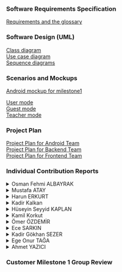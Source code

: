 ### Software Requirements Specification
[Requirements and the glossary](https://github.com/bounswe/bounswe2022group1/wiki/Requirements)
### Software Design (UML)
[Class diagram](https://github.com/bounswe/bounswe2022group1/wiki/Class-Diagram)\
[Use case diagram](https://github.com/bounswe/bounswe2022group1/wiki/Use-Case-Diagram)\
[Sequence diagrams](https://github.com/bounswe/bounswe2022group1/wiki/Sequence-Diagrams)  
### Scenarios and Mockups
[Android mockup for milestone1](https://github.com/bounswe/bounswe2022group1/wiki/Android-mockup-page-for-milestone1)

[User mode](https://github.com/bounswe/bounswe2022group1/wiki/Student-User-Web-Scenario-and-Mockup)  
[Guest mode](https://github.com/bounswe/bounswe2022group1/wiki/Guest-Web-Scenario-and-Mockup)  
[Teacher mode](https://github.com/bounswe/bounswe2022group1/wiki/Teacher-User-Web-Scenario-and-Mockup)  

### Project Plan
[Project Plan for Android Team](https://github.com/bounswe/bounswe2022group1/wiki/Project-Plan-for-Android-Team)\
[Project Plan for Backend Team](https://github.com/bounswe/bounswe2022group1/wiki/Project-Plan-for-Backend-Team)\
[Project Plan for Frontend Team](https://github.com/bounswe/bounswe2022group1/wiki/Project-Plan-for-Frontend-Team)

### Individual Contribution Reports
<details>
<summary>Osman Fehmi ALBAYRAK</summary>

**Member:** Osman Fehmi Albayrak, Group 1, Online Learning Project (OLP), [Personal Page](https://github.com/bounswe/bounswe2022group1/wiki/Osman-Fehmi-Albayrak)

**Responsibilities:** I was responsible for reviewing and updating the Class Diagram of our application. Also, I am in the android sub-group, therefore, I was responsible for implementation of the android app with my team. Furthermore, I prepared a project plan for the android team, kept track of it and updated through the development process. Other than these, I was responsible for reviewing others issues and helping them.

**Main Contributions:** I have created a Kotlin Project and pushed to our android branch. We followed that structure and updated it as needed. I have implemented a swipe view for the team, so this component can be used in other pages. Also implemented a Landing Page which gives general idea about fundamental features of our app. I have reviewed and updated the UML Class Diagram of the app. Prepared a project plan for android team.

#### a. Code Related Significant Issues:
* Implementing an initial Landing Page: [Issue #339](https://github.com/bounswe/bounswe2022group1/issues/339)
* Implementing a swipe view for Landing Page and others: [Issue #391](https://github.com/bounswe/bounswe2022group1/issues/391)
* Integrating the swipe view into the Landing Page: [Issue #393](https://github.com/bounswe/bounswe2022group1/issues/393)

#### a. Management Related Significant Issues: 
* Reviewing the Class Diagram: [Issue #290](https://github.com/bounswe/bounswe2022group1/issues/290)
* Initializing and Structuring Project File: [Issue #341](https://github.com/bounswe/bounswe2022group1/issues/341)
* Preparing the Project Plan for the Android Team: [Issue #441](https://github.com/bounswe/bounswe2022group1/issues/441)
* Deliverable folder created and merged to the Master: [Issue #448](https://github.com/bounswe/bounswe2022group1/issues/448)
* Updating Scenario & Mockups for Android: [Issue #443](https://github.com/bounswe/bounswe2022group1/issues/443)

**Pull Requests:** 
* Prepared deliverables file: [PR #447](https://github.com/bounswe/bounswe2022group1/pull/447)
* Initial setup and the Landing Page: [PR #337](https://github.com/bounswe/bounswe2022group1/pull/337)
* Helped initial design of sign in and sign up pages: [PR #353](https://github.com/bounswe/bounswe2022group1/pull/353)

**Additional Information:** We had meetings constantly with the android team and helped each other a lot during the development.
</details>
<details>
<summary>Mustafa ATAY</summary>

**Member:** Mustafa Atay, Group 1, Online Learning Project (OLP), [Personal Page](https://github.com/bounswe/bounswe2022group1/wiki/Mustafa-Atay)

**Responsibilities:** I was responsible for creating the initial Django project. I took responsibility for dockerization. I organized the file structure so that all teams could work together. Also, I was responsible for updating the fundamental features page. I added some selected Udemy courses to the group's Udemy account. Moreover, I prepared the project plan for backend team and API documentation.

**Main Contributions:** I have made further contributions while initializing the project. I dockerized the backend project. I took a role while selecting the tech stack we will use as a team. Moreover, I updated the fundamental features page, added Udemy courses to our group account, and prepared project plan and API documentation.

#### a. Code Related Significant Issues:

- Dockerization and Deployment into AWS EC2: https://github.com/bounswe/bounswe2022group1/issues/345
- Initialization of project: https://github.com/bounswe/bounswe2022group1/issues/354
- Organizing file structure: https://github.com/bounswe/bounswe2022group1/issues/352

#### a. Management Related Significant Issues:

- Checking and updating fundamental features page: https://github.com/bounswe/bounswe2022group1/issues/304
- Adding courses to Udemy account: https://github.com/bounswe/bounswe2022group1/issues/328
- Preparing project plan: https://github.com/bounswe/bounswe2022group1/issues/459
- Preparing API documentation: https://github.com/bounswe/bounswe2022group1/issues/403

**Pull Requests:**

- Organize The Folder Structure : https://github.com/bounswe/bounswe2022group1/pull/350

**Additional Information:**
I had been working on this project and fulfilling my responsibilities as expected since the beginning of the class. I took further responsibility while creating initial Django project and application. However, I had a family-related urgency last week of the Milestone 1 deadline (27.10.2022 - 30.10.2022) and had to return to my family house. Unfortunately, I couldn't contribute a lot during that period.


</details>
<details>

<summary>Harun ERKURT</summary>

**Member:** Harun ERKURT, Group1, Online Learning Project (OLP), [Personal Page](https://github.com/bounswe/bounswe2022group1/wiki/Harun-Erkurt)

**Responsibilities:** I Defined sdk version, android studio version and creating the first project from template. I defined new branches name and creating new branches to speed up the development process and develop more stable codes. I created 3 new branches for this: android_main, android_test, and android_dev. I have dealt with Scenario & Mockups creating the Scenario and Mockup slides with my teammate Ömer Özdemir, Ahmet Yazıcı. I have also designed the sign-in page of the app, I have designed the login page, By assigning the token I received from the backend to a global value, I ensured that the user was logged in or not. I also took part in the reviewing process for some of my teammates’ pull requests and issues. I introduced retrofit library for our use from now on for api requests with Ömer Özdemir. I participated in writing the android mockup scenario for milestone 1.

**Main Contributions:** Determining which tools to use while doing the project. I have implemented the xml and activity file of sign-in page, found example png files on google and put on drawables. I enabled the user to login by sending a request to the back-end. I have reviewed and merged several files, made several pull requests for my own changes. I also bugfixed my friends code, solved the errors. I defined new branches name and creating new branches to speed up the development process and develop more stable codes. 

#### a. Code Related Significant Issues:

* [Collaborative Work on Android Studio](https://github.com/bounswe/bounswe2022group1/issues/406)
* [Creating the Project](https://github.com/bounswe/bounswe2022group1/issues/335)
* [Creating Sign-in Page](https://github.com/bounswe/bounswe2022group1/issues/439)
* [Backend Connection and New Design for Signin Page](https://github.com/bounswe/bounswe2022group1/issues/442)

#### b. Management Related Significant Issues:

* [Learning Android Studio and Kotlin](https://github.com/bounswe/bounswe2022group1/issues/409)
* [Defining and Creating New Branches](https://github.com/bounswe/bounswe2022group1/issues/334)
* [Meeting with the Android team for milestone1](https://github.com/bounswe/bounswe2022group1/issues/440)
* [Group meeting with the Android Team](https://github.com/bounswe/bounswe2022group1/issues/445)
* [Preparation of milestone 1](https://github.com/bounswe/bounswe2022group1/issues/446)

**Pull Requests:** 

* [Testing merge conflicts for file system](https://github.com/bounswe/bounswe2022group1/pull/420)
* [Migration to new branch system](https://github.com/bounswe/bounswe2022group1/pull/427)
* [Pulling codes to master](https://github.com/bounswe/bounswe2022group1/pull/436)

**Additional Information:**
I have assumed several roles on top of my own to implement and bugfix several pages of my friends. I helped to improve the designs, and codes. Checked other developer teams apps to get ideas and use on our project. I gave ideas to the backend team for endpoints. I did research on the use of git and github in project development and determined the code development process of the whole group on github.

</details>

<details>
<summary>Kadir Kalkan</summary>

**Member:** Kadir Kalkan, Group 1, Online Learning Project (OLP), [Personal Page](https://github.com/bounswe/bounswe2022group1/wiki/Kadir-Kalkan)

**Responsibilities:** I was responsible for learning how to use Django and dockerize the Django application. After the learning process, my task was dockerizing the Django application. Additionally, I was responsible to learn Django Rest Framework. Besides, one of my tasks was to find a tutorial to implement login, logout, and register functionalities.

**Main Contributions:** Following [this](https://docs.djangoproject.com/en/4.1/intro/tutorial01/) tutorial, I learned how to construct a Django application and developed a basic Django application. I then dockerized this application. I built a Dockerfile and a docker-compose.yml file to dockerize the Django application. Then I presented the dockerized application to my teammates and then we decided to deploy this version of the project. After the dockerization and deployment process to connect the backend to the frontend and android, we decided to use Django Rest Framework. It was my responsibility to add the rest API feature to our application. I have learned how to use the Django Rest Framework and added this feature to our application. After that, we decided to push our project to Github. I created a new Django application with proper application and project names. Then dockerized this application and added the Rest Framework feature. Then we pushed this project to Github. Finally, we had to create login, logout, and register functionalities for our application. For that purpose, we first needed to learn how to implement these functionalities. I searched and tried lots of tutorials to implement these functionalities. Finally, I found [this](https://studygyaan.com/django/django-rest-framework-tutorial-register-login-logout) tutorial and suggested to the backend team to follow this tutorial. We followed this tutorial and implemented login, logout, and register functionalities.

#### a. Code Related Significant Issues:
* Dockerization of application: https://github.com/bounswe/bounswe2022group1/issues/331
* Adding Rest Framework feature to the application : https://github.com/bounswe/bounswe2022group1/issues/343
* Learning Django: https://github.com/bounswe/bounswe2022group1/issues/317
* Implementing register functionality: https://github.com/bounswe/bounswe2022group1/issues/370

#### a. Management Related Significant Issues: 
* Reviewing the project briefing page: https://github.com/bounswe/bounswe2022group1/issues/287
* Creating an Issue Template: https://github.com/bounswe/bounswe2022group1/issues/288
* Deciding which library to use to implement register, login and logout functionalities: https://github.com/bounswe/bounswe2022group1/issues/454


**Pull Requests:** 

* After Implementing register functionality changing some paramater names:https://github.com/bounswe/bounswe2022group1/pull/469

</details>

<details>
<summary>Hüseyin Seyyid KAPLAN</summary>

**Member:** Hüseyin Seyyid KAPLAN, Group1, Online Learning Project (OLP), [Personal Page](https://github.com/bounswe/bounswe2022group1/wiki/H%C3%BCseyin-Seyyid-Kaplan)

**Responsibilities:** 
* Learning how to use React.js
* Designing and implementing authentication pages: signin and signup
* Showing the structure and how to install our authentication pages to teammates
* Reviewing the changes that are made by my teammates

**Main Contributions:** 
* Determining which tools to use while doing the project. 
* I have implemented authentication pages for our learning space. 
* I enabled the user to login by sending a request to the back-end. 
* I opened issues for my progress and tasks, made pull request for my own changes. 
* I also solved the conflicts while merging two branches. 
* I opened new branch to develop more stable codes. 
* I added label to ease opening an issue. 
* I met with my teammates to show up my changes on code several times.

#### a. Code Related Significant Issues:

* [Creating an Authentication Page with React.js](https://github.com/bounswe/bounswe2022group1/issues/336)
* [Reorganizing Code Structure According to Last Changes](https://github.com/bounswe/bounswe2022group1/issues/392)
* [Checking the Pull Request of react-authentication-page](https://github.com/bounswe/bounswe2022group1/issues/466)

#### b. Management Related Significant Issues:

* [Request to use Issue Panel](https://github.com/bounswe/bounswe2022group1/issues/361)
* [Permission Request for Pushing Commits to GitHub](https://github.com/bounswe/bounswe2022group1/issues/363)
* [We need a label named 'Meeting'](https://github.com/bounswe/bounswe2022group1/issues/390)
* [Reviewing the Issues](https://github.com/bounswe/bounswe2022group1/issues/463)


**Pull Requests:** 

* [React authentication page](https://github.com/bounswe/bounswe2022group1/pull/395)

**Additional Information:**
I had some problems because I participated this group newly. I came from behind of my teammates and I may caused some lack of communication issues. So, to prevent this I took the communication responsibility behalf of frontend team both in teammate's issues and other teams' (android, backend) issues in our project group.

</details>

<details>
<summary>Kamil Korkut</summary>

**Member:** Kamil Korkut, Group 1, Online Learning Project (OLP), [Personal Page](https://github.com/bounswe/bounswe2022group1/wiki/Kamil-Korkut)

**Responsibilities:** 
* I was responsible for implementing form validations for sign-in and sign-up pages.
* I was responsible for designing and implementing the forgot password page.
* I was responsible for reviewing issues.


**Main Contributions:** 
* I have implemented form validations to sing-in and sign-up pages.
* I have designed and implemented the forgot password page.
* I have reviewed some issues.


#### a. Code Related Significant Issues:
* Frontend: Form Validation: [#396](https://github.com/bounswe/bounswe2022group1/issues/396)
* Frontend: Creating Forgot Password Page: [#399](https://github.com/bounswe/bounswe2022group1/issues/399)


#### a. Management Related Significant Issues: 
* Updating Personal Wiki Page [#310](https://github.com/bounswe/bounswe2022group1/issues/310)
* Kamil Korkut - Individual Contribution Report [#461](https://github.com/bounswe/bounswe2022group1/issues/461)


**Pull Requests:** 
* React authentication page [PR #395](https://github.com/bounswe/bounswe2022group1/pull/395)
(This is Hüseyin’s pull request, but I have worked on his branch so I could not open a pull request. But my work is here.)

</details>
<details>
<summary>Ömer ÖZDEMİR</summary>

**Member:** Ömer Özdemir, Group 1, Online Learning Project (OLP), [Personal Page](https://github.com/bounswe/bounswe2022group1/wiki/%C3%96mer-%C3%96zdemir)

**Responsibilities:** 
* I was responsible for designing sign-up page. 
* I was responsible for setting up group meetings with Android team members.
* I was responsible for reviewing my team member's work.
* I was responsible for distribution of the work to be done each member. (sign-up,login,landing page,home page etc.)



**Main Contributions:** 
* I have implemented sign-up page for Android.
* I introduced retrofit library for our use from now on for api requests. 
* I introduced nice front-end designs to the team for our own use from now on.
* I introduced model-service-view pattern into our android repository.
* I participated in writing the android mockup scenario for milestone 1.
* I participated into the all group meetings both Android and overall team.
* I reviewed my team member's work.
* I solved my team member's problems that they encounter in Android Studio.
* I introduced Android label to our repository.


#### a. Code Related Significant Issues:
* Final design of sign-up page: https://github.com/bounswe/bounswe2022group1/issues/360
* Android Sign-up page - Message disappears after 2000ms: https://github.com/bounswe/bounswe2022group1/issues/388
* Android Sign-up page back-end connection: https://github.com/bounswe/bounswe2022group1/issues/384
* Sign-in and Sign-up pages for Android Application: https://github.com/bounswe/bounswe2022group1/issues/333

#### a. Management Related Significant Issues: 
* Review of requirements: https://github.com/bounswe/bounswe2022group1/issues/278
* User requirements is reviewed. : https://github.com/bounswe/bounswe2022group1/issues/279
* Glossary and Requirements for Practice.app is reviewed.: https://github.com/bounswe/bounswe2022group1/issues/280
* Review of Semantic Search, Fundamental Features of the Project and Project Libre File: https://github.com/bounswe/bounswe2022group1/issues/285
* Meeting with the Android team: https://github.com/bounswe/bounswe2022group1/issues/311
* Initialization of Android Studio: https://github.com/bounswe/bounswe2022group1/issues/316
* Android label: https://github.com/bounswe/bounswe2022group1/issues/332
* Meeting with the Android team for milestone1: https://github.com/bounswe/bounswe2022group1/issues/356
* Android group meeting: https://github.com/bounswe/bounswe2022group1/issues/385


**Pull Requests:** 
* Budemi android main: https://github.com/bounswe/bounswe2022group1/pull/397
* Bug fix for user logout (user_token is set to "") : https://github.com/bounswe/bounswe2022group1/pull/452
* Milestone1 individual .md files are added : https://github.com/bounswe/bounswe2022group1/pull/451

</details>
<details>
<summary>Ece SARKIN</summary>

**Member:** Ece Sarkın, Group 1, Online Learning Project (OLP), [Personal Page](https://github.com/bounswe/bounswe2022group1/wiki/Ece-Sarkın)

**Responsibilities:** 
* I was responsible for sharing meeting notes with my team.  
* I was responsible for designing and implementing the profile page on Web.  
* I was responsible for creating Milestone 1 report outline.
* I was responsible for creating the project plan for the Front-end team.
I have attended Lectures, Problem Sessions, all the team meetings and frontend team meetings.  



**Main Contributions:** 
* I have uploaded each week's meeting notes on our Wiki.
* I have designed and implemented the profile page of the Web application.
* I have created an outline for Customer Milestone 1 report.
* I have revised last semester's Use case diagram.
* I have reviewed my friends' issues.


#### a. Code Related Significant Issues:
* Profile page: [#450](https://github.com/bounswe/bounswe2022group1/issues/450)

#### a. Management Related Significant Issues: 
* Review Use case [#292](https://github.com/bounswe/bounswe2022group1/issues/292)
* Meeting notes  [#291](https://github.com/bounswe/bounswe2022group1/issues/291), [#325](https://github.com/bounswe/bounswe2022group1/issues/325), [#326](https://github.com/bounswe/bounswe2022group1/issues/326), [#400](https://github.com/bounswe/bounswe2022group1/issues/400)
* Frontend project plan [#458](https://github.com/bounswe/bounswe2022group1/issues/458)
* Customer Milestone 1 report outline [#401](https://github.com/bounswe/bounswe2022group1/issues/401)


**Pull Requests:** 
* Profile page [PR #449](https://github.com/bounswe/bounswe2022group1/pull/449)

</details>
<details>
<summary>Kadir Gökhan SEZER</summary>

**Responsibilities:** 
  
* I was responsible for designing homepage page. 
* I was responsible for reviewing my team member's work.
* I was responsible for distribution of the work to be done each member. 
* I was responsible to help my team if they needed.
* I was responsible to follow what the rest of the team has done.


**Main Contributions:** 
* I have implemented home-page for Web.
* I struggled with understanding the login and sign up part. I fixed them.
* I made the api connections of the login,logout,register and sign up pages.
* I did research to show my teammates beautiful website designs.
* I did research on deployment of the project.
* I created the Dockerfile.
* I compared website designs and chose the most suitable one with my group friends.
* I participated into the all group meetings both Frontend and overall team.
* I built the Reactjs project structure. I designed the folder structure. I adjusted the project accordingly.
* I also handled the token based system. 
* I reviewed my team member's work.
* I helped my friends with reactjs. I helped them when they had problems.
* I introduced Frontend,Android and Backend label to our repository.
* I created the profile page. When I log in, I set it to go to the profile page with that token. With that token, I set it to logout and go to the homepage again. I set the profile page checking for the existence of the token. Ece filled out the profile part.
* I made the necessary preparations for the deployment part. I worked it from this [site](https://jsramblings.com/dockerizing-a-react-app/). I asked my friends to fulfill their responsibilities. I waited for them to do it. If they won't, I told them to tell me that I would do the deployment part accordingly. There was no answer. I wrote the Dockerfile. @Ege did the deployment part. During this process, we had these problems because of my teammates not helping us.
* Normally we would deploy as a team. Then when no one was interested, I wanted to do it. Last night, I told my friends to wait if they are going to fulfill their responsibilities, and if they are not, let's deploy now. None answered. So, the deployment is in trouble. 
* In simple, I had to prepare homepage, profile, redirection between pages, folder structure, and token based authorization(login-logout system and related redirections).

#### a. Code Related Significant Issues:
* Know-how about Docker: https://github.com/bounswe/bounswe2022group1/issues/307
* React Learning : https://github.com/bounswe/bounswe2022group1/issues/322
* Frontend: NPM: https://github.com/bounswe/bounswe2022group1/issues/473
* Frontend: ReactJS Folder Structure: https://github.com/bounswe/bounswe2022group1/issues/373
* Frontend: Usage of Mui: https://github.com/bounswe/bounswe2022group1/issues/374
* Frontend: Sync with the Huseyyin Seyyid: https://github.com/bounswe/bounswe2022group1/issues/375
* Frontend: What is API over ReactJS?: https://github.com/bounswe/bounswe2022group1/issues/376
* Frontend: Onclick funtion over href: https://github.com/bounswe/bounswe2022group1/issues/377
* Frontend: How to run react on other parts: https://github.com/bounswe/bounswe2022group1/issues/378
* Frontend: Create temporary logo: https://github.com/bounswe/bounswe2022group1/issues/379
* Frontend: Domain of the project: https://github.com/bounswe/bounswe2022group1/issues/380
* Frontend: What is CSS?: https://github.com/bounswe/bounswe2022group1/issues/381
* Frontend: Homepage template: https://github.com/bounswe/bounswe2022group1/issues/382
* Frontend: API iplementations of sign-up and sign-in pages: https://github.com/bounswe/bounswe2022group1/issues/383
* Frontend: for the v0.2, needs : https://github.com/bounswe/bounswe2022group1/issues/387
* Frontend: Group meeting: https://github.com/bounswe/bounswe2022group1/issues/389
* Frontend: Forgot password: https://github.com/bounswe/bounswe2022group1/issues/474
* Frontend: Content of the Homepage: https://github.com/bounswe/bounswe2022group1/issues/394
* Frontend: Profile Page: https://github.com/bounswe/bounswe2022group1/issues/430
* Frontend: Token on local storage: https://github.com/bounswe/bounswe2022group1/issues/433
* Frontend: Logout page: https://github.com/bounswe/bounswe2022group1/issues/435
* Frontend: with the help of @egetaga, Dockerfile: https://github.com/bounswe/bounswe2022group1/issues/464
* Frontend: Data structure of webpage: https://github.com/bounswe/bounswe2022group1/issues/468
* Frontend: Final version: https://github.com/bounswe/bounswe2022group1/issues/472

#### a. Management Related Significant Issues: 
* Group work distribution: https://github.com/bounswe/bounswe2022group1/issues/281
* Adding Labels: https://github.com/bounswe/bounswe2022group1/issues/321
* Checking group members: https://github.com/bounswe/bounswe2022group1/issues/282
* Reviewing GDPR Rules: https://github.com/bounswe/bounswe2022group1/issues/294
* Reviewing KVKK Rules: https://github.com/bounswe/bounswe2022group1/issues/295
* Correcting the ambiguity on the issue: https://github.com/bounswe/bounswe2022group1/issues/296
* Reviewing Contribution Plan: https://github.com/bounswe/bounswe2022group1/issues/301
* Reviewing Homepage: https://github.com/bounswe/bounswe2022group1/issues/303
* Outcomes of the meeting on 11.10.2022: https://github.com/bounswe/bounswe2022group1/issues/308
* Frontend Team Meeting: https://github.com/bounswe/bounswe2022group1/issues/318
* We need labels like Frontend,Backend, etc.:https://github.com/bounswe/bounswe2022group1/issues/321
* Group mail: https://github.com/bounswe/bounswe2022group1/issues/324
* Issue Template V2: https://github.com/bounswe/bounswe2022group1/issues/330
* Meeting with the team: https://github.com/bounswe/bounswe2022group1/issues/374
* Review of requirements: https://github.com/bounswe/bounswe2022group1/issues/470
* User requirements is reviewed. : https://github.com/bounswe/bounswe2022group1/issues/479
* Glossary and Requirements for Practice.app is reviewed.: https://github.com/bounswe/bounswe2022group1/issues/471


**Pull Requests:** 
** I created the frontend-v0.2 branch. The whole project is based on that brach. All of the team worked on that. 
* 0.1.0-alpha #475: https://github.com/bounswe/bounswe2022group1/pull/475


</details>
<details>
<summary>Ege Onur TAĞA</summary>

**Member:** Ege Onur Tağa, Group 1, Online Learning Project (OLP), [Personal Page](https://github.com/bounswe/bounswe2022group1/wiki/Ege-Onur-Taga)

**Responsibilities:** I was responsible for the dockerization and deployment for the OLP. Moreover, I have implemented login, logout, change-password functionalities, together with writing test cases for register, login and logout. Also, I was responsible for editing glossary and requirement pages. Additonally, I was responsible for  presentation slides and also preparing the scenarios for the customer meeting. 

**Main Contributions:** I have implemented login, logout and change password functionalities. Moreover, I dockerized the backend project and deployed into AWS EC2 instance. Additionally I prepared a presentation and a scenario for the customer meeting. Another important thing I did is to edit the glossary and requirements for the project. Moreover, I reviewed and edited the semantic searching page. 

#### a. Code Related Significant Issues:
* Dockerization and Deployment into AWS EC2: https://github.com/bounswe/bounswe2022group1/issues/342
* Implementing login, logout and change-password functionalities: https://github.com/bounswe/bounswe2022group1/issues/368
* Implementing unit tests for register, login and logout: https://github.com/bounswe/bounswe2022group1/issues/369
* Learning Django: https://github.com/bounswe/bounswe2022group1/issues/320

#### a. Management Related Significant Issues: 
* Checking and updating Glossary and Requirements: https://github.com/bounswe/bounswe2022group1/issues/297
* Reviewing Semantic Search Page: https://github.com/bounswe/bounswe2022group1/issues/298
* Preparing a presentation and scenarios for Milestone 1 Customer Meeting: https://github.com/bounswe/bounswe2022group1/issues/405
* Editing authentication related requirements slightly: https://github.com/bounswe/bounswe2022group1/issues/437

**Pull Requests:** 
* Backend-dev Login, logout and change password functionalities: https://github.com/bounswe/bounswe2022group1/pull/364
* Added test cases for login, logout and register: https://github.com/bounswe/bounswe2022group1/pull/367
* Adding the latest Docker files for AWS EC2 deployment: https://github.com/bounswe/bounswe2022group1/pull/426
* Merging Backend-Development into master https://github.com/bounswe/bounswe2022group1/pull/431
* Adding communicator in parentheses next to me: https://github.com/bounswe/bounswe2022group1/pull/300


**Additional Information:**
Although initially not my responsibility, I had taken more roles than assumed in the implementation and in the deployment parts. I should have been responsible for deployment and a one back-end functionality only. Yet, since one of our friends in the backend team had a family related urgency, I had assumed most of the implementation parts. Moreover, we couldn't implement the e-mail authentication part of the backend, because we had shortage of people. We will be implementing it from now on. 


</details>

<details>

<summary>Ahmet YAZICI</summary>

**Member:** Ahmet Cemil YAZICI, Group1, Online Learning Project (OLP), [Personal Page](https://github.com/bounswe/bounswe2022group1/wiki/Ahmet-Yazici)

**Responsibilities:** I have dealt with Scenario & Mockups creating the Scenario and Mockup slides with my teammate Ömer Özdemir, Harun Erkurt. I have also designed the homepage of the app, I have designed the main page, changed the visibility of the buttons according to user token which is responsible for checking if the user is logged or guest. I also took part in the reviewing process for some of my teammates’ pull requests and issues.

**Main Contributions:** I have implemented the xml and activity file of main page, found example png files on google and put on drawables. Used images for example main page and image buttons. I have also checked if user is logged or not and set visibility accordingly. I have reviewed and merged several files, made several pull requests for my own changes. I also bugfixed my friends code, solved the unexpected errors.

#### a. Code Related Significant Issues:

* [Collaborative Work on Android Studio](https://github.com/bounswe/bounswe2022group1/issues/346)
* [Initial Homepage Commits](https://github.com/bounswe/bounswe2022group1/issues/349)
* [View Binding Decision](https://github.com/bounswe/bounswe2022group1/issues/358)
* [Buttons for Homepage](https://github.com/bounswe/bounswe2022group1/issues/366)
* [Visibility Change on Guest](https://github.com/bounswe/bounswe2022group1/issues/417)

#### b. Management Related Significant Issues:

* [Sequence Diagram Revisions](https://github.com/bounswe/bounswe2022group1/issues/309)
* [Android Team Meeting](https://github.com/bounswe/bounswe2022group1/issues/357)
* [Modifying Requirements](https://github.com/bounswe/bounswe2022group1/issues/421)
* [Creating Individual Report Template for Milestone 1](https://github.com/bounswe/bounswe2022group1/issues/421)
* [Scenario & Mockups](https://github.com/bounswe/bounswe2022group1/issues/421)

**Pull Requests:** 

* [First Pull for Homepage](https://github.com/bounswe/bounswe2022group1/pull/348)
* [Buttons added on Homepage](https://github.com/bounswe/bounswe2022group1/pull/365)
* [Finalized Budemi Android Team](https://github.com/bounswe/bounswe2022group1/pull/418)
* [Creating a Fresh Branch for Working Code](https://github.com/bounswe/bounswe2022group1/pull/429)
* [Deleting Android from Master Because of an Error](https://github.com/bounswe/bounswe2022group1/pull/432)

**Additional Information:**
I have assumed several roles on top of my own to implement and bugfix several pages of my friends. Also helped to improve the designs, and codes. Checked other developer teams apps to get ideas and use on our project.

</details>

### Customer Milestone 1 Group Review
